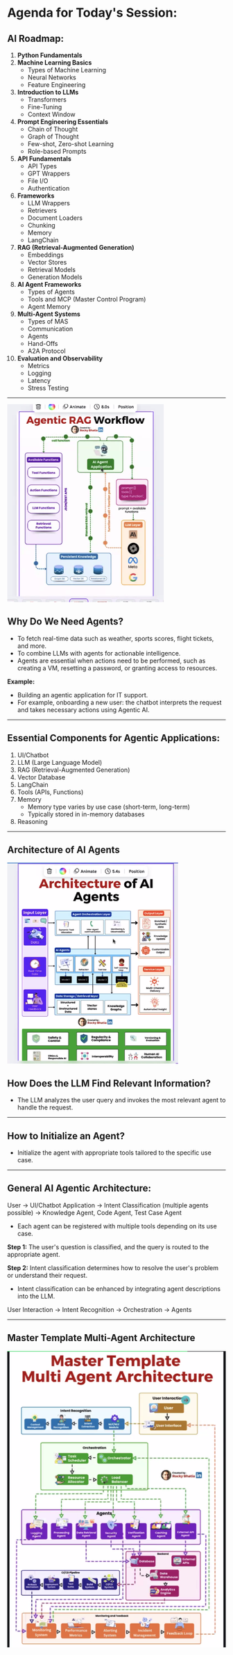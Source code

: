 
# Agenda for Today's Session:


## AI Roadmap:


1.  **Python Fundamentals**
2.  **Machine Learning Basics**
    *   Types of Machine Learning
    *   Neural Networks
    *   Feature Engineering
3.  **Introduction to LLMs**
    *   Transformers
    *   Fine-Tuning
    *   Context Window
4.  **Prompt Engineering Essentials**
    *   Chain of Thought
    *   Graph of Thought
    *   Few-shot, Zero-shot Learning
    *   Role-based Prompts
5.  **API Fundamentals**
    *   API Types
    *   GPT Wrappers
    *   File I/O
    *   Authentication
6.  **Frameworks**
    *   LLM Wrappers
    *   Retrievers
    *   Document Loaders
    *   Chunking
    *   Memory
    *   LangChain
7.  **RAG (Retrieval-Augmented Generation)**
    *   Embeddings
    *   Vector Stores
    *   Retrieval Models
    *   Generation Models
8.  **AI Agent Frameworks**
    *   Types of Agents
    *   Tools and MCP (Master Control Program)
    *   Agent Memory
9.  **Multi-Agent Systems**
    *   Types of MAS
    *   Communication
    *   Agents
    *   Hand-Offs
    *   A2A Protocol
10. **Evaluation and Observability**
    *   Metrics
    *   Logging
    *   Latency
    *   Stress Testing

---
![AgenticWorkflow](images/AgenticRAGWorkflow.png)

## Why Do We Need Agents?


*   To fetch real-time data such as weather, sports scores, flight tickets, and more.
*   To combine LLMs with agents for actionable intelligence.
*   Agents are essential when actions need to be performed, such as creating a VM, resetting a password, or granting access to resources.


**Example:**

*   Building an agentic application for IT support.
*   For example, onboarding a new user: the chatbot interprets the request and takes necessary actions using Agentic AI.

---


## Essential Components for Agentic Applications:


1.  UI/Chatbot
2.  LLM (Large Language Model)
3.  RAG (Retrieval-Augmented Generation)
4.  Vector Database
5.  LangChain
6.  Tools (APIs, Functions)
7.  Memory
    *   Memory type varies by use case (short-term, long-term)
    *   Typically stored in in-memory databases
8.  Reasoning

---
## Architecture of AI Agents

![Architecture](images/ArchitectureOfAIAgents.png)

## How Does the LLM Find Relevant Information?


*   The LLM analyzes the user query and invokes the most relevant agent to handle the request.

---


## How to Initialize an Agent?


*   Initialize the agent with appropriate tools tailored to the specific use case.

---


## General AI Agentic Architecture:


User → UI/Chatbot Application → Intent Classification (multiple agents possible) → Knowledge Agent, Code Agent, Test Case Agent

*   Each agent can be registered with multiple tools depending on its use case.

**Step 1:** The user's question is classified, and the query is routed to the appropriate agent.

**Step 2:** Intent classification determines how to resolve the user's problem or understand their request.

*   Intent classification can be enhanced by integrating agent descriptions into the LLM.

User Interaction → Intent Recognition → Orchestration → Agents

---


## Master Template Multi-Agent Architecture


![MasterTemplate](images/MasterTemplate.png)